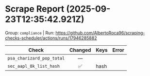 # Scrape Report (2025-09-23T12:35:42.921Z)

Group: `compliance`  |  Run: https://github.com/AlbertoRoca96/scraping-checks-scheduler/actions/runs/17946285882

| Check | Changed | Keys | Error |
|---|:---:|:--|:--|
| `psa_charizard_pop_total` | — |  |  |
| `sec_aapl_8k_list_hash` | ✅ | hash |  |
